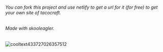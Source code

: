 ###### You can fork this project and use netlify to get a url for it (for free) to get your own site of tacocraft.

###### Made with skooleagler.
![cooltext433727026357512](https://user-images.githubusercontent.com/119009502/232168029-10e2e28f-4dd4-42e4-978e-b98581c29493.png)

